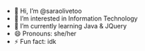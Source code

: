 - 👋 Hi, I’m @saraolivetoo
- 👀 I’m interested in Information Technology
- 🌱 I’m currently learning Java & JQuery
- 😄 Pronouns: she/her
- ⚡ Fun fact: idk

<!---
saraolivetoo/saraolivetoo is a ✨ special ✨ repository because its `README.md` (this file) appears on your GitHub profile.
You can click the Preview link to take a look at your changes.
--->
